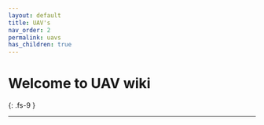 ```yaml
---
layout: default
title: UAV's
nav_order: 2
permalink: uavs
has_children: true
---
```


# Welcome to UAV wiki
{: .fs-9 }





--- 